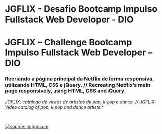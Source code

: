 #  JGFLIX - Desafio Bootcamp Impulso Fullstack Web Developer - DIO
#  JGFLIX – Challenge Bootcamp Impulso Fullstack Web Developer – DIO 

<h3>Recriando a página principal da Netflix de forma responsiva, utilizando HTML, CSS e jQuery. // Recreating Netflix’s main page responsively, using HTML, CSS and jQuery.</h3>

*JGFLIX: catálogo de vídeos de artistas de pop, k-pop e dance. // JGFLIX: Video catalog of pop, k-pop and dance artists.**

<br>

<a href="https://imgur.com/6R8qxCv"><img src="https://i.imgur.com/6R8qxCv.gif" title="source: imgur.com" /></a>
